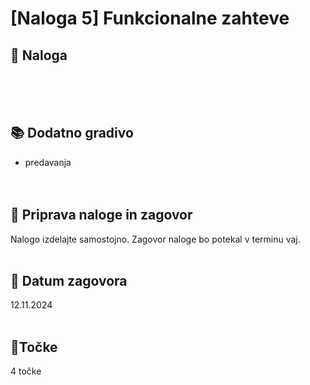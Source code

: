 # [Naloga 5] Funkcionalne zahteve

## 📑 Naloga 



<br/><br/><br/>


## 📚 Dodatno gradivo
- predavanja <br/><br/><br/>


## 📨 Priprava naloge in zagovor
Nalogo izdelajte samostojno. Zagovor naloge bo potekal v terminu vaj.<br/><br/>


## 📅 Datum zagovora
12.11.2024<br/><br/>


## 🎯Točke
4 točke
